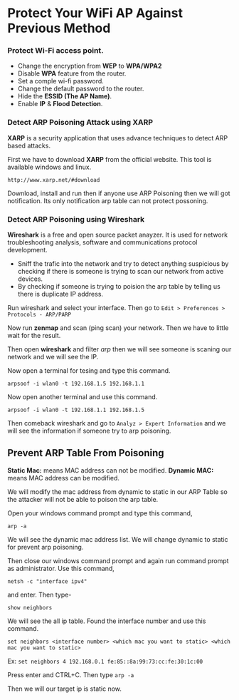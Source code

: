 # Protect Your WiFi AP Against Previous Method

### Protect Wi-Fi access point.

- Change the encryption from **WEP** to **WPA/WPA2**
- Disable **WPA** feature from the router.
- Set a comple wi-fi password.
- Change the default password to the router.
- Hide the **ESSID (The AP Name)**.
- Enable **IP** & **Flood Detection**.

### Detect ARP Poisoning Attack using XARP

**XARP** is a security application that uses advance techniques to detect ARP based attacks.

First we have to download **XARP** from the official website. This tool is available windows and linux.

`http://www.xarp.net/#download`

Download, install and run then if anyone use ARP Poisoning then we will got notification. Its only notification arp table can not protect possoning.


### Detect ARP Poisoning using Wireshark

**Wireshark** is a free and open source packet anayzer. It is used for network troubleshooting analysis, software and communications protocol development.

- Sniff the trafic into the network and try to detect anything suspicious by checking if there is someone is trying to scan our network from active devices.
- By checking if someone is trying to poision the arp table by telling us there is duplicate IP address.

Run wireshark and select your interface. Then go to `Edit > Preferences > Protocols - ARP/PARP`

Now run **zenmap** and scan (ping scan) your network. Then we have to little wait for the result.

Then open **wireshark** and filter *arp* then we will see someone is scaning our network and we will see the IP.

Now open a terminal for tesing and type this command.

`arpsoof -i wlan0 -t 192.168.1.5 192.168.1.1`

Now open another terminal and use this command.

`arpsoof -i wlan0 -t 192.168.1.1 192.168.1.5`

Then comeback wireshark and go to `Analyz > Expert Information` and we will see the information if someone try to arp poisoning.


## Prevent ARP Table From Poisoning

**Static Mac:** means MAC address can not be modified.
**Dynamic MAC:** means MAC address can be modified.

We will modify the mac address from dynamic to static in our ARP Table so the attacker will not be able to poison the arp table.

Open your windows command prompt and type this command,

`arp -a`

We will see the dynamic mac address list. We will change dynamic to static for prevent arp poisoning.

Then close our windows command prompt and again run command prompt as administrator. Use this command,

`netsh -c "interface ipv4"`

and enter. Then type-

`show neighbors`

We will see the all ip table. Found the interface number and use this command.

`set neighbors <interface number> <which mac you want to static> <which mac you want to static>`

Ex: `set neighbors 4 192.168.0.1 fe:85::8a:99:73:cc:fe:30:1c:00`

Press enter and CTRL+C. Then type `arp -a`

Then we will our target ip is static now.
